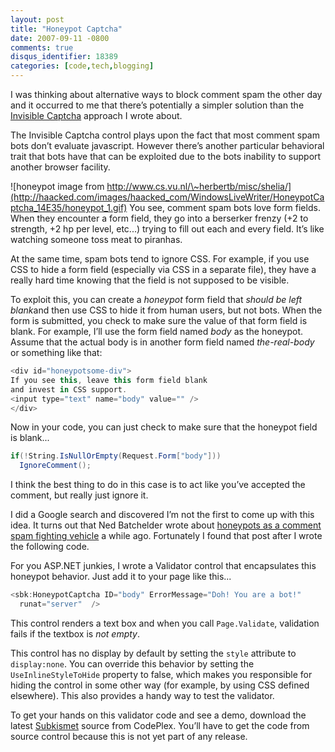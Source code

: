 ```yaml
---
layout: post
title: "Honeypot Captcha"
date: 2007-09-11 -0800
comments: true
disqus_identifier: 18389
categories: [code,tech,blogging]
---
```

I was thinking about alternative ways to block comment spam the other
day and it occurred to me that there’s potentially a simpler solution
than the [Invisible
Captcha](http://haacked.com/archive/2006/09/26/Lightweight_Invisible_CAPTCHA_Validator_Control.aspx "Lightweight Invisible CAPTCHA Validator Control")
approach I wrote about.

The Invisible Captcha control plays upon the fact that most comment spam
bots don’t evaluate javascript. However there’s another particular
behavioral trait that bots have that can be exploited due to the bots
inability to support another browser facility.

![honeypot image from
http://www.cs.vu.nl/\~herbertb/misc/shelia/](http://haacked.com/images/haacked_com/WindowsLiveWriter/HoneypotCaptcha_14E35/honeypot_1.gif)
You see, comment spam bots love form fields. When they encounter a form
field, they go into a berserker frenzy (+2 to strength, +2 hp per level,
etc...) trying to fill out each and every field. It’s like watching
someone toss meat to piranhas.

At the same time, spam bots tend to ignore CSS. For example, if you use
CSS to hide a form field (especially via CSS in a separate file), they
have a really hard time knowing that the field is not supposed to be
visible.

To exploit this, you can create a *honeypot* form field that *should be
left blank*and then use CSS to hide it from human users, but not bots.
When the form is submitted, you check to make sure the value of that
form field is blank. For example, I’ll use the form field named *body*
as the honeypot. Assume that the actual body is in another form field
named *the-real-body* or something like that:

```csharp
<div id="honeypotsome-div">
If you see this, leave this form field blank 
and invest in CSS support.
<input type="text" name="body" value="" />
</div>
```

Now in your code, you can just check to make sure that the honeypot
field is blank...

```csharp
if(!String.IsNullOrEmpty(Request.Form["body"]))
  IgnoreComment();
```

I think the best thing to do in this case is to act like you’ve accepted
the comment, but really just ignore it.

I did a Google search and discovered I’m not the first to come up with
this idea. It turns out that Ned Batchelder wrote about [honeypots as a
comment spam fighting
vehicle](http://nedbatchelder.com/text/stopbots.html "Stopping spambots with hashes and honeypots")
a while ago. Fortunately I found that post after I wrote the following
code.

For you ASP.NET junkies, I wrote a Validator control that encapsulates
this honeypot behavior. Just add it to your page like this...

```csharp
<sbk:HoneypotCaptcha ID="body" ErrorMessage="Doh! You are a bot!"
  runat="server"  />
```

This control renders a text box and when you call
`Page.Validate`, validation fails if the textbox is *not empty*.

This control has no display by default by setting the `style` attribute
to `display:none`. You can override this behavior by setting the
`UseInlineStyleToHide` property to false, which makes you responsible
for hiding the control in some other way (for example, by using CSS
defined elsewhere). This also provides a handy way to test the
validator.

To get your hands on this validator code and see a demo, download the
latest
[Subkismet](http://www.codeplex.com/subkismet "Subkismet - The Cure For Comment Spam")
source from CodePlex. You’ll have to get the code from source control
because this is not yet part of any release.

